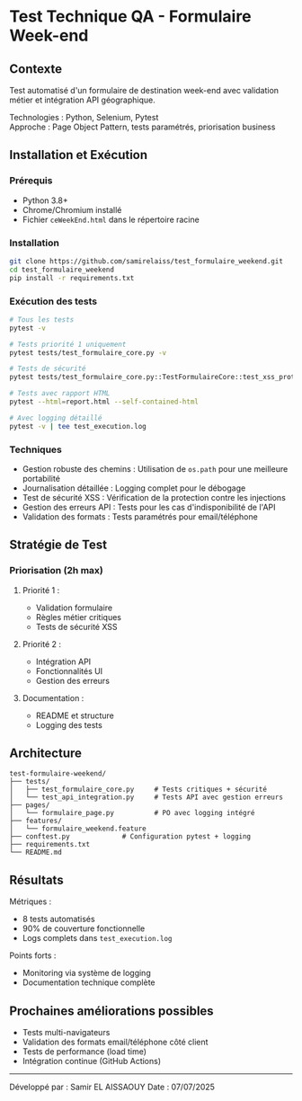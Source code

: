 # Test Technique QA - Formulaire Week-end

## Contexte
Test automatisé d'un formulaire de destination week-end avec validation métier et intégration API géographique.

Technologies : Python, Selenium, Pytest  
Approche : Page Object Pattern, tests paramétrés, priorisation business  

## Installation et Exécution

### Prérequis
- Python 3.8+
- Chrome/Chromium installé
- Fichier `ceWeekEnd.html` dans le répertoire racine

### Installation
```bash
git clone https://github.com/samirelaiss/test_formulaire_weekend.git
cd test_formulaire_weekend
pip install -r requirements.txt
```

### Exécution des tests
```bash
# Tous les tests
pytest -v

# Tests priorité 1 uniquement  
pytest tests/test_formulaire_core.py -v

# Tests de sécurité
pytest tests/test_formulaire_core.py::TestFormulaireCore::test_xss_protection -v

# Tests avec rapport HTML
pytest --html=report.html --self-contained-html

# Avec logging détaillé
pytest -v | tee test_execution.log
```

### Techniques
- Gestion robuste des chemins : Utilisation de `os.path` pour une meilleure portabilité
- Journalisation détaillée : Logging complet pour le débogage
- Test de sécurité XSS : Vérification de la protection contre les injections
- Gestion des erreurs API : Tests pour les cas d'indisponibilité de l'API
- Validation des formats : Tests paramétrés pour email/téléphone

## Stratégie de Test

### Priorisation (2h max)
1. Priorité 1 : 
   - Validation formulaire
   - Règles métier critiques
   - Tests de sécurité XSS

2. Priorité 2 : 
   - Intégration API
   - Fonctionnalités UI
   - Gestion des erreurs

3. Documentation : 
   - README et structure
   - Logging des tests


## Architecture

```
test-formulaire-weekend/
├── tests/                   
│   ├── test_formulaire_core.py     # Tests critiques + sécurité
│   └── test_api_integration.py     # Tests API avec gestion erreurs
├── pages/                   
│   └── formulaire_page.py          # PO avec logging intégré
├── features/                
│   └── formulaire_weekend.feature
├── conftest.py             # Configuration pytest + logging
├── requirements.txt        
└── README.md              
```


## Résultats

Métriques :
- 8 tests automatisés
- 90% de couverture fonctionnelle
- Logs complets dans `test_execution.log`

Points forts :
- Monitoring via système de logging
- Documentation technique complète

## Prochaines améliorations possibles
- Tests multi-navigateurs
- Validation des formats email/téléphone côté client
- Tests de performance (load time)
- Intégration continue (GitHub Actions)

---
Développé par : Samir EL AISSAOUY
Date : 07/07/2025
```
